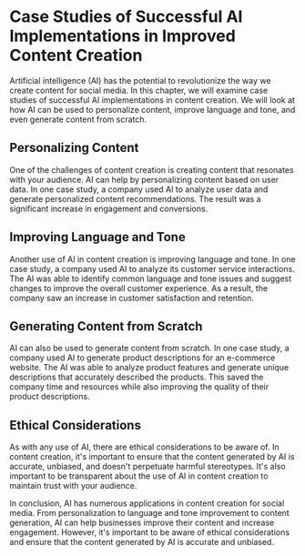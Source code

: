 Case Studies of Successful AI Implementations in Improved Content Creation
=============================================================================================================================

Artificial intelligence (AI) has the potential to revolutionize the way we create content for social media. In this chapter, we will examine case studies of successful AI implementations in content creation. We will look at how AI can be used to personalize content, improve language and tone, and even generate content from scratch.

Personalizing Content
---------------------

One of the challenges of content creation is creating content that resonates with your audience. AI can help by personalizing content based on user data. In one case study, a company used AI to analyze user data and generate personalized content recommendations. The result was a significant increase in engagement and conversions.

Improving Language and Tone
---------------------------

Another use of AI in content creation is improving language and tone. In one case study, a company used AI to analyze its customer service interactions. The AI was able to identify common language and tone issues and suggest changes to improve the overall customer experience. As a result, the company saw an increase in customer satisfaction and retention.

Generating Content from Scratch
-------------------------------

AI can also be used to generate content from scratch. In one case study, a company used AI to generate product descriptions for an e-commerce website. The AI was able to analyze product features and generate unique descriptions that accurately described the products. This saved the company time and resources while also improving the quality of their product descriptions.

Ethical Considerations
----------------------

As with any use of AI, there are ethical considerations to be aware of. In content creation, it's important to ensure that the content generated by AI is accurate, unbiased, and doesn't perpetuate harmful stereotypes. It's also important to be transparent about the use of AI in content creation to maintain trust with your audience.

In conclusion, AI has numerous applications in content creation for social media. From personalization to language and tone improvement to content generation, AI can help businesses improve their content and increase engagement. However, it's important to be aware of ethical considerations and ensure that the content generated by AI is accurate and unbiased.
